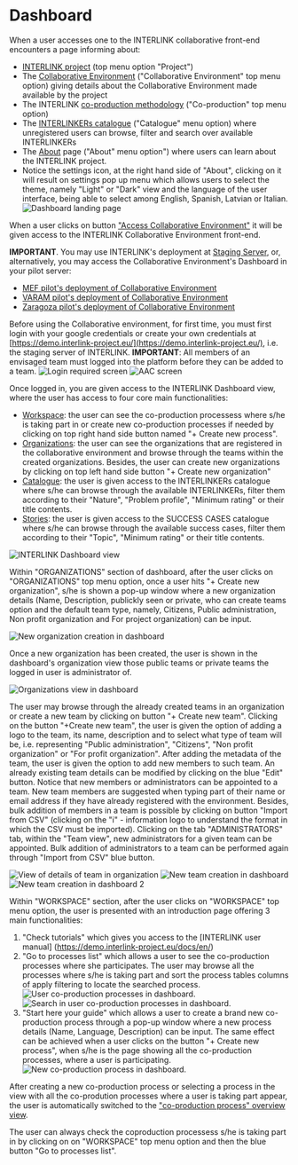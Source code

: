 # Dashboard

When a user accesses one to the INTERLINK collaborative front-end encounters a page informing about:
- [INTERLINK project](https://demo.interlink-project.eu/) (top menu option "Project")
- The [Collaborative Environment](https://demo.interlink-project.eu/platform) ("Collaborative Environment" top menu option) giving details about the Collaborative Environment made available by the project
- The INTERLINK [co-production methodology](https://demo.interlink-project.eu/coprod) ("Co-production" top menu option)
- The [INTERLINKERs catalogue](https://demo.interlink-project.eu/catal) ("Catalogue" menu option) where unregistered users can browse, filter and search over available INTERLINKERs
- The [About](https://demo.interlink-project.eu/about) page ("About" menu option") where users can learn about the INTERLINK project. 
- Notice the settings icon, at the right hand side of "About", clicking on it will result on settings pop up menu which allows users to select the theme, namely "Light" or "Dark" view and the language of the user interface, being able to select among English, Spanish, Latvian or Italian. 
![Dashboard landing page](images/dashboard-entry.png)

When a user clicks on button ["Access Collaborative Environment"](https://demo.interlink-project.eu/dashboard) it will be given access to the INTERLINK Collaborative Environment front-end.

**IMPORTANT**. You may use INTERLINK's deployment at [Staging Server](https://demo.interlink-project.eu/), or, alternatively, you may access the Collaborative Environment's Dashboard in your pilot server:
- [MEF pilot's deployment of Collaborative Environment](https://mef.interlink-project.eu/)
- [VARAM pilot's deployment of Collaborative Environment](https://varam.interlink-project.eu/)
- [Zaragoza pilot's deployment of Collaborative Environment](https://zgz.interlink-project.eu/)

Before using the Collaborative environment, for first time, you must first login with your google credentials or create your own credentials at [https://demo.interlink-project.eu/](https://demo.interlink-project.eu/), i.e. the staging server of INTERLINK. **IMPORTANT**: All members of an envisaged team must logged into the platform before they can be added to a team. ![Login required screen](images/dashboard-loginrequired.PNG) ![AAC screen](images/aac-login-window.PNG)

Once logged in, you are given access to the INTERLINK Dashboard view, where the user has access to four core main functionalities:
- [Workspace](https://demo.interlink-project.eu/dashboard): the user can see the co-production processess where s/he is taking part in or create new co-production processes if needed by clicking on top right hand side button named "+ Create new process". 
- [Organizations](https://demo.interlink-project.eu/dashboard/organizations): the user can see the organizations that are registered in the collaborative environment and browse through the teams within the created organizations. Besides, the user can create new organizations by clicking on top left hand side button "+ Create new organization"
-  [Catalogue](https://demo.interlink-project.eu/dashboard/interlinkers): the user is given access to the INTERLINKERs catalogue where s/he can browse through the available INTERLINKERs, filter them according to their "Nature", "Problem profile", "Minimum rating" or their title contents.
-  [Stories](https://demo.interlink-project.eu/dashboard/stories): the user is given access to the SUCCESS CASES catalogue where s/he can browse through the available success cases, filter them according to their "Topic", "Minimum rating" or their title contents.

![INTERLINK Dashboard view](images/dashboard-view.png)

Within "ORGANIZATIONS" section of dashboard, after the user clicks on "ORGANIZATIONS" top menu option, once a user hits "+ Create new organization", s/he is shown a pop-up window where a new organization details (Name, Description, publickly seen or private, who can create teams option and the default team type, namely, Citizens, Public administration, Non profit organization and For project organization) can be input.


![New organization creation in dashboard](images/dashboard-team-creation.png)



Once a new organization has been created, the user is shown in the dashboard's organization view those public teams or private teams the logged in user is administrator of.  

![Organizations view in dashboard](images/dashboard-organizations-view.png)

The user may browse through the already created teams in an organization or create a new team by clicking on button "+ Create new team". Clicking on the button "+Create new team", the user is given the option of adding a logo to the team, its name, description and to select what type of team will be, i.e. representing "Public administration", "Citizens", "Non profit organization" or "For profit organization". After adding the metadata of the team, the user is given the option to add new members to such team. An already existing team details can be modified by clicking on the blue "Edit" button. Notice that new members or administrators can be appointed to a team. New team members are suggested when typing part of their name or email address if they have already registered with the environment. Besides, bulk addition of members in a team is possible by clicking on button "Import from CSV" (clicking on the "i" - information logo to understand the format in which the CSV must be imported). Clicking on the tab "ADMINISTRATORS" tab, within the "Team view", new administrators for a given team can be appointed. Bulk addition of administrators to a team can be performed again through "Import from CSV" blue button. 


![View of details of team in organization](images/dashboard-team-view.png)
![New team creation in dashboard](images/dashboard-team-creation.png)
![New team creation in dashboard 2](images/dashboard-team-creation2.png)


Within "WORKSPACE" section, after the user clicks on "WORKSPACE" top menu option, the user is presented with an introduction page offering 3 main functionalities:
1. "Check tutorials" which gives you access to the [INTERLINK user manual] (https://demo.interlink-project.eu/docs/en/)
2. "Go to processes list" which allows a user to see the co-production processes where she participates. The user may browse all the processes where s/he is taking part and sort the process tables columns of apply filtering to locate the searched process. 
![User co-production processes in dashboard](images/dashboard-usercoproductionprocesses.png). 
![Search in user co-production processes in dashboard](images/dashboard-usercoproductionprocesses-search.png).
3. "Start here your guide" which allows a user to create a brand new co-production process through a pop-up window where a new process details (Name, Language, Description) can be input. The same effect can be achieved when a user clicks on the button "+ Create new process", when s/he is the page showing all the co-production processes, where a user is participating. 
![New co-production process in dashboard](images/dashboard-createnewcoproductionprocess.png). 

After creating a new co-production process or selecting a process in the view with all the co-prodution processes where a user is taking part appear, the user is automatically switched to the ["co-production process" overview view](/docs/en/coproductionprocess-overview.html). 

The user can always check the coproduction processess s/he is taking part in by clicking on on "WORKSPACE" top menu option and then the blue button "Go to processes list".
